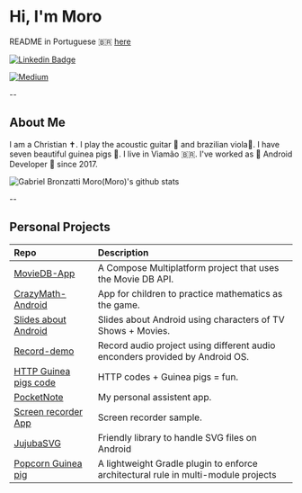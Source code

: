 # Hi, I'm Moro

README in Portuguese 🇧🇷 [here](README_ptBr.md)

[![Linkedin Badge](https://img.shields.io/badge/-LinkedIn-blue?style=flat-square&logo=Linkedin&logoColor=white)](https://www.linkedin.com/in/gabrielbronzattimoro15031994/)

[![Medium](https://img.shields.io/badge/Medium-12100E?style=for-the-badge&logo=medium&logoColor=white)](https://medium.com/@gabrielbronzattimoro.es)

--

## About Me

I am a Christian ✝️. I play the acoustic guitar 🎸 and brazilian viola🎻. I have seven beautiful guinea pigs 🐷.
I live in Viamão 🇧🇷. I've worked as 🤖 Android Developer 💚 since 2017.

![Gabriel Bronzatti Moro(Moro)'s github stats](https://github-readme-stats.vercel.app/api?username=gabrielbmoro&show_icons=true&theme=synthwave&icon_color=FFF&title_color=FFF&text_color=AFF)

--

## Personal Projects

| Repo                                                                                     | Description                                                                         |
|:-----------------------------------------------------------------------------------------|:------------------------------------------------------------------------------------|
| [MovieDB-App](https://gabrielbmoro.github.io/MovieDB-App)                                | A Compose Multiplatform project that uses the Movie DB API.                         |
| [CrazyMath-Android](https://github.com/gabrielbmoro/CrazyMath-Android)                   | App for children to practice mathematics as the game.                               |
| [Slides about Android](https://gabrielbmoro.github.io/slides-about-android-development)  | Slides about Android using characters of TV Shows + Movies.                         |
| [Record-demo](https://github.com/gabrielbmoro/record-demo)                               | Record audio project using different audio enconders provided by Android OS.        |
| [HTTP Guinea pigs code](https://gabrielbmoro.github.io/httpguineapigscode)               | HTTP codes + Guinea pigs = fun.                                                     |
| [PocketNote](https://github.com/gabrielbmoro/pocketNote)                                 | My personal assistent app.                                                          |  
| [Screen recorder App](https://github.com/gabrielbmoro/screen-share-recorder)             | Screen recorder sample.                                                             |
| [JujubaSVG](https://github.com/gabrielbmoro/jujubaSVG)                                   | Friendly library to handle SVG files on Android                                     |
| [Popcorn Guinea pig](https://github.com/CodandoTV/popcorn-guineapig)                     | A lightweight Gradle plugin to enforce architectural rule in multi-module projects  |
